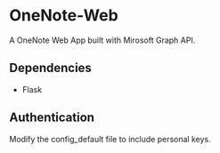 # OneNote-Web

A OneNote Web App built with Mirosoft Graph API.

## Dependencies

- Flask

## Authentication

Modify the config_default file to include personal keys.
